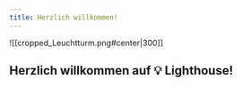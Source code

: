 ```yaml
---
title: Herzlich willkommen!
---
```

![[cropped_Leuchtturm.png#center|300]]
## Herzlich willkommen auf 💡 Lighthouse!
